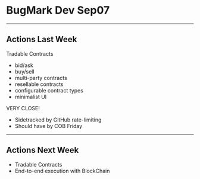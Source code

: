 # BugMark Dev Sep07

---

## Actions Last Week 

Tradable Contracts

  - bid/ask
  - buy/sell 
  - multi-party contracts
  - resellable contracts
  - configurable contract types
  - minimalist UI

VERY CLOSE!  
- Sidetracked by GitHub rate-limiting 
- Should have by COB Friday

---

## Actions Next Week

* Tradable Contracts
* End-to-end execution with BlockChain
